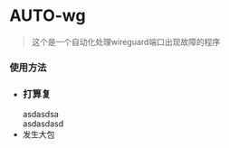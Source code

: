 # AUTO-wg
>这个是一个自动化处理wireguard端口出现故障的程序


### 使用方法

* ### 打算复
   asdasdsa <br />
   asdasdasd
* 发生大包
